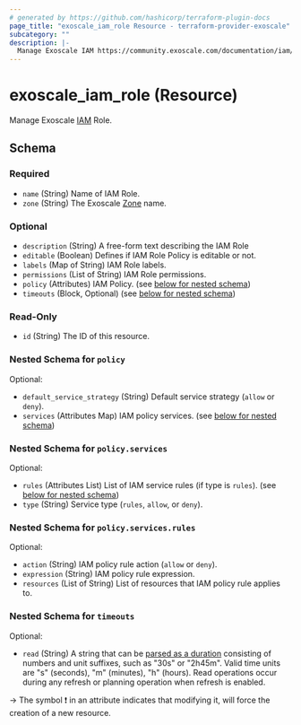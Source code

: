 ```yaml
---
# generated by https://github.com/hashicorp/terraform-plugin-docs
page_title: "exoscale_iam_role Resource - terraform-provider-exoscale"
subcategory: ""
description: |-
  Manage Exoscale IAM https://community.exoscale.com/documentation/iam/ Role.
---
```


# exoscale_iam_role (Resource)

Manage Exoscale [IAM](https://community.exoscale.com/documentation/iam/) Role.



<!-- schema generated by tfplugindocs -->
## Schema

### Required

- `name` (String) Name of IAM Role.
- `zone` (String) The Exoscale [Zone](https://www.exoscale.com/datacenters/) name.

### Optional

- `description` (String) A free-form text describing the IAM Role
- `editable` (Boolean) Defines if IAM Role Policy is editable or not.
- `labels` (Map of String) IAM Role labels.
- `permissions` (List of String) IAM Role permissions.
- `policy` (Attributes) IAM Policy. (see [below for nested schema](#nestedatt--policy))
- `timeouts` (Block, Optional) (see [below for nested schema](#nestedblock--timeouts))

### Read-Only

- `id` (String) The ID of this resource.

<a id="nestedatt--policy"></a>
### Nested Schema for `policy`

Optional:

- `default_service_strategy` (String) Default service strategy (`allow` or `deny`).
- `services` (Attributes Map) IAM policy services. (see [below for nested schema](#nestedatt--policy--services))

<a id="nestedatt--policy--services"></a>
### Nested Schema for `policy.services`

Optional:

- `rules` (Attributes List) List of IAM service rules (if type is `rules`). (see [below for nested schema](#nestedatt--policy--services--rules))
- `type` (String) Service type (`rules`, `allow`, or `deny`).

<a id="nestedatt--policy--services--rules"></a>
### Nested Schema for `policy.services.rules`

Optional:

- `action` (String) IAM policy rule action (`allow` or `deny`).
- `expression` (String) IAM policy rule expression.
- `resources` (List of String) List of resources that IAM policy rule applies to.




<a id="nestedblock--timeouts"></a>
### Nested Schema for `timeouts`

Optional:

- `read` (String) A string that can be [parsed as a duration](https://pkg.go.dev/time#ParseDuration) consisting of numbers and unit suffixes, such as "30s" or "2h45m". Valid time units are "s" (seconds), "m" (minutes), "h" (hours). Read operations occur during any refresh or planning operation when refresh is enabled.

-> The symbol ❗ in an attribute indicates that modifying it, will force the creation of a new resource.


